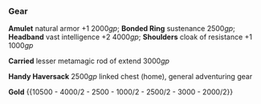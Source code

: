 ### **Gear**

**Amulet** natural armor +1 $2000 gp$;
**Bonded Ring** sustenance $2500 gp$;
**Headband** vast intelligence +2 $4000 gp$;
**Shoulders** cloak of resistance +1 $1000 gp$

**Carried** lesser metamagic rod of extend $3000 gp$

**Handy Haversack** $2500 gp$
linked chest (home),
general adventuring gear

**Gold** {{10500 - 4000/2 - 2500 - 1000/2 - 2500/2 - 3000 - 2000/2}}